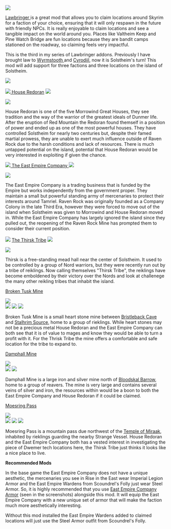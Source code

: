 ![](https://raw.githubusercontent.com/TateTaylorUSA/TateTaylorUSA/main/assets/images/banners/LCO-Solstheim.png)

[Lawbringer ](https://www.nexusmods.com/skyrimspecialedition/mods/29882)﻿is a great mod that allows you to claim locations around Skyrim for a faction of your choice, ensuring that it will only respawn in the future with friendly NPCs. It is really enjoyable to claim locations and see a tangible impact on the world around you. Places like Valtheim Keep and Pine Watch Bridge are fun locations because they are bandit camps stationed on the roadway, so claiming feels very impactful.

This is the third in my series of Lawbringer addons. Previously I have brought law to [Wyrmstooth ](https://www.nexusmods.com/skyrimspecialedition/mods/55190)and [Cyrodiil](https://www.nexusmods.com/skyrimspecialedition/mods/57099), now it is Solstheim's turn! This mod will add support for three factions and three locations on the island of Solstheim.

![](https://raw.githubusercontent.com/PierreDespereaux/PierreDespereaux/master/assets/images/banners/Features.png)\
[\
![](https://images.uesp.net/f/f7/SR-mapicon-Raven_Rock.png)](https://en.uesp.net/wiki/Lore:House_Redoran)﻿[ ](https://en.uesp.net/wiki/Lore:Imperial_Legion)[House Redoran](https://en.uesp.net/wiki/Lore:House_Redoran)﻿ [![](https://images.uesp.net/f/f7/SR-mapicon-Raven_Rock.png)](https://en.uesp.net/wiki/Lore:House_Redoran)

![](https://raw.githubusercontent.com/TateTaylorUSA/TateTaylorUSA/main/assets/images/lco-solstheim/HouseRedoran.png)

House Redoran is one of the five Morrowind Great Houses, they see tradition and the way of the warrior of the greatest ideals of Dunmer life. After the eruption of Red Mountain the Redoran found themself in a position of power and ended up as one of the most powerful houses. They have controlled Solstheim for nearly two centuries but, despite their famed martial prowess, they are unable to exert much influence outside of Raven Rock due to the harsh conditions and lack of resources. There is much untapped potential on the island, potential that House Redoran would be very interested in exploiting if given the chance.

[![](https://raw.githubusercontent.com/TateTaylorUSA/TateTaylorUSA/main/assets/images/lco-wyrmstooth/EECIcon.png)](https://en.uesp.net/wiki/Lore:East_Empire_Company)[ ](https://en.uesp.net/wiki/Lore:East_Empire_Company)[The East Empire Company ](https://en.uesp.net/wiki/Lore:East_Empire_Company)[![](https://raw.githubusercontent.com/TateTaylorUSA/TateTaylorUSA/main/assets/images/lco-wyrmstooth/EECIcon.png)](https://en.uesp.net/wiki/Lore:East_Empire_Company)

![](https://raw.githubusercontent.com/TateTaylorUSA/TateTaylorUSA/main/assets/images/lco-wyrmstooth/EEco.png)

The East Empire Company is a trading business that is funded by the Empire but works independently from the government proper. They maintain a small but powerful standing army of mercenaries to protect their interests around Tamriel. Raven Rock was originally founded as a Company Colony in the late Third Era, however they were forced to move out of the island when Solstheim was given to Morrowind and House Redoran moved in. While the East Empire Company has largely ignored the island since they pulled out, the reopening of the Raven Rock Mine has prompted them to consider their current position.\
[\
![](https://images.uesp.net/8/88/SR-mapicon-Camp.png)](https://en.uesp.net/wiki/Lore:Riekling)﻿﻿ [The Thirsk Tribe](https://en.uesp.net/wiki/Lore:Riekling)﻿ ﻿[![](https://images.uesp.net/8/88/SR-mapicon-Camp.png)](https://en.uesp.net/wiki/Lore:Riekling)

![](https://raw.githubusercontent.com/TateTaylorUSA/TateTaylorUSA/main/assets/images/lco-wyrmstooth/Stormcloaks.png)

Thirsk is a free-standing mead hall near the center of Solstheim. It used to be controlled by a group of Nord warriors, but they were recently run out by a tribe of reiklings. Now calling themselves "Thirsk Tribe", the reiklings have become emboldened by their victory over the Nords and look at challenege the many other reikling tribes that inhabit the island.

[Broken Tusk Mine](https://en.uesp.net/wiki/Skyrim:Broken_Tusk_Mine)

![](https://raw.githubusercontent.com/TateTaylorUSA/TateTaylorUSA/main/assets/images/lco-solstheim/BrokenTuskMine.jpg)\
[](https://en.uesp.net/wiki/Lore:East_Empire_Company)[](https://en.uesp.net/wiki/Lore:East_Empire_Company)[![](https://images.uesp.net/f/f7/SR-mapicon-Raven_Rock.png)](https://en.uesp.net/wiki/Lore:House_Redoran) [![](https://raw.githubusercontent.com/TateTaylorUSA/TateTaylorUSA/main/assets/images/lco-wyrmstooth/EECIcon.png)](https://en.uesp.net/wiki/Lore:East_Empire_Company) [![](https://images.uesp.net/8/88/SR-mapicon-Camp.png)](https://en.uesp.net/wiki/Lore:Riekling)[](https://en.uesp.net/wiki/Lore:Stormcloaks)

Broken Tusk Mine is a small heart stone mine between [Bristleback Cave](https://en.uesp.net/wiki/Skyrim:Bristleback_Cave)﻿ and [Stalhrim Source](https://en.uesp.net/wiki/Skyrim:Stalhrim_Source)﻿, home to a group of rieklings. While heart stones may not be a precious metal House Redoran and the East Empire Company can both see that it is of value to mages and know they would be able to turn a profit with it. For the Thrisk Tribe the mine offers a comfortable and safe location for the tribe to expand to.

[Damphall Mine](https://en.uesp.net/wiki/Skyrim:Damphall_Mine)

![](https://raw.githubusercontent.com/TateTaylorUSA/TateTaylorUSA/main/assets/images/lco-solstheim/DamphallMine.jpg)\
[](https://en.uesp.net/wiki/Lore:East_Empire_Company)[![](https://images.uesp.net/f/f7/SR-mapicon-Raven_Rock.png)](https://en.uesp.net/wiki/Lore:House_Redoran) [![](https://raw.githubusercontent.com/TateTaylorUSA/TateTaylorUSA/main/assets/images/lco-wyrmstooth/EECIcon.png)](https://en.uesp.net/wiki/Lore:East_Empire_Company)

Damphall Mine is a large iron and silver mine north of [Bloodskal Barrow](https://en.uesp.net/wiki/Skyrim:Bloodskal_Barrow)﻿, home to a group of reavers. The mine is very large and contains several veins of silver and iron, the resources within would be a boon to both the East Empire Company and House Redoran if it could be claimed.

[Moesring Pass](https://en.uesp.net/wiki/Skyrim:Moesring_Pass)

![](https://raw.githubusercontent.com/TateTaylorUSA/TateTaylorUSA/main/assets/images/lco-solstheim/MoesringPass.jpg)\
[](https://en.uesp.net/wiki/Lore:East_Empire_Company)[![](https://images.uesp.net/f/f7/SR-mapicon-Raven_Rock.png)](https://en.uesp.net/wiki/Lore:House_Redoran) [![](https://raw.githubusercontent.com/TateTaylorUSA/TateTaylorUSA/main/assets/images/lco-wyrmstooth/EECIcon.png)](https://en.uesp.net/wiki/Lore:East_Empire_Company) [![](https://images.uesp.net/8/88/SR-mapicon-Camp.png)](https://en.uesp.net/wiki/Lore:Riekling)[](https://en.uesp.net/wiki/Lore:Stormcloaks)

Moesring Pass is a mountain pass due northwest of the [Temple of Miraak](https://en.uesp.net/wiki/Skyrim:Temple_of_Miraak)﻿, inhabited by rieklings guarding the nearby Strange Vessel. House Redoran and the East Empire Company both has a vested interest in investigating the piece of Dwemer tech locations here, the Thirsk Tribe just thinks it looks like a nice place to live.

**Recommended Mods**

In the base game the East Empire Company does not have a unique aesthetic, the mercenaries you see in Rise in the East wear Imperial Legion Armor and the East Empire Wardens from Scoundrel's Folly just wear Steel Armor. So, it is highly recommended that you use [East Empire Company Armor](https://www.nexusmods.com/skyrimspecialedition/mods/54990)﻿ (seen in the screenshots) alongside this mod. It will equip the East Empire Company with a new unique set of armor that will make the faction much more aesthetically interesting.

Without this mod installed the East Empire Wardens added to claimed locations will just use the Steel Armor outfit from Scoundrel's Folly.
